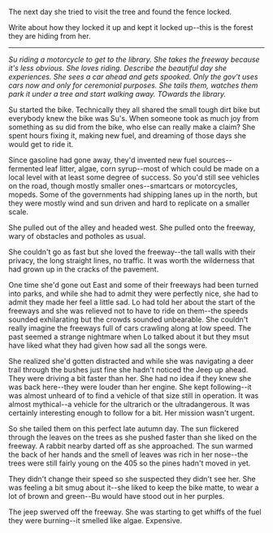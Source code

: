 The next day she tried to visit the tree and found the fence locked. 


Write about how they locked it up and kept it locked up--this is the forest they are hiding from her. 







---

_Su riding a motorcycle to get to the library. She takes the freeway because it's less obvious. She loves riding. Describe the beautiful day she experiences.  She sees a car ahead and gets spooked. Only the gov't uses cars now and only for ceremonial purposes.  She tails them, watches them park it under a tree and start walking away. TOwards the library._

Su started the bike.  Technically they all shared the small tough dirt bike but everybody knew the bike was Su's. When someone took as much joy from something as su did from the bike, who else can really make a claim?  She spent hours fixing it, making new fuel, and dreaming of those days she would get to ride it.  

Since gasoline had gone away, they'd invented new fuel sources--fermented leaf litter, algae, corn syrup--most of which could be made on a local level with at least some degree of success.  So you'd still see vehicles on the road, though mostly smaller ones--smartcars or motorcycles, mopeds.  Some of the governments had shipping lanes up in the north, but they were mostly wind and sun driven and hard to replicate on a smaller scale. 

She pulled out of the alley and headed west.  She pulled onto the freeway, wary of obstacles and potholes as usual.  

She couldn't go as fast but she loved the freeway--the tall walls with their privacy, the long straight lines, no traffic.  It was worth the wilderness that had grown up in the cracks of the pavement. 

One time she'd gone out East and some of their freeways had been turned into parks, and while she had to admit they were perfectly nice, she had to admit they made her feel a little sad.  Lo had told her about the start of the freeways and she was relieved not to have to ride on them--the speeds sounded exhilarating but the crowds sounded unbearable.  She couldn't really imagine the freeways full of cars crawling along at low speed.  The past seemed a strange nightmare when Lo talked about it but they msut have liked what they had given how sad all the songs were. 

She realized she'd gotten distracted and while she was navigating a deer trail through the bushes just fine she hadn't noticed the Jeep up ahead.  They were driving a bit faster than her.  She had no idea if they knew she was back here--they were louder than her engine.  She kept following--it was almost unheard of to find a vehicle of that size still in operation.  It was almost mythical--a vehicle for the ultrarich or the ultradangerous.  It was certainly interesting enough to follow for a bit.  Her mission wasn't urgent. 

So she tailed them on this perfect late autumn day.  The sun flickered through the leaves on the trees as she pushed faster than she liked on the freeway.  A rabbit nearby darted off as she approached.  The sun warmed the back of her hands and the smell of leaves was rich in her nose--the trees were still fairly young on the 405 so the pines hadn't moved in yet. 

They didn't change their speed so she suspected they didn't see her.  She was feeling a bit smug about it--she liked to keep the bike matte, to wear a lot of brown and green--Bu would have stood out in her purples.  

The jeep swerved off the freeway.  She was starting to get whiffs of the fuel they were burning--it smelled like algae.  Expensive. 

